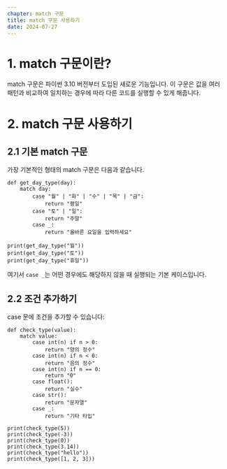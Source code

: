 ```yaml
---
chapter: match 구문
title: match 구문 사용하기
date: 2024-07-27
---
```


# 1. match 구문이란?

match 구문은 파이썬 3.10 버전부터 도입된 새로운 기능입니다. 이 구문은 값을 여러 패턴과 비교하여 일치하는 경우에 따라 다른 코드를 실행할 수 있게 해줍니다.

# 2. match 구문 사용하기

## 2.1 기본 match 구문

가장 기본적인 형태의 match 구문은 다음과 같습니다.

```python-exec
def get_day_type(day):
    match day:
        case "월" | "화" | "수" | "목" | "금":
            return "평일"
        case "토" | "일":
            return "주말"
        case _:
            return "올바른 요일을 입력하세요"

print(get_day_type("월"))
print(get_day_type("토"))
print(get_day_type("휴일"))
```

여기서 `case _`는 어떤 경우에도 해당하지 않을 때 실행되는 기본 케이스입니다.

## 2.2 조건 추가하기

case 문에 조건을 추가할 수 있습니다:

```python-exec
def check_type(value):
    match value:
        case int(n) if n > 0:
            return "양의 정수"
        case int(n) if n < 0:
            return "음의 정수"
        case int(n) if n == 0:
            return "0"
        case float():
            return "실수"
        case str():
            return "문자열"
        case _:
            return "기타 타입"

print(check_type(5))
print(check_type(-3))
print(check_type(0))
print(check_type(3.14))
print(check_type("hello"))
print(check_type([1, 2, 3]))
```